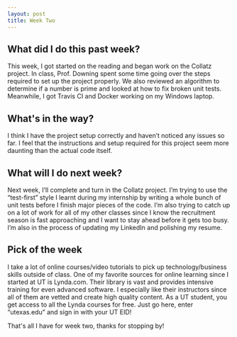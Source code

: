 ```yaml
---
layout: post
title: Week Two
---
```


## What did I do this past week? ##

This week, I got started on the reading and began work on the Collatz project. In class, Prof. Downing spent some time going over the steps required to set up the project properly. We also reviewed an algorithm to determine if a number is prime and looked at how to fix broken unit tests. Meanwhile, I got Travis CI and Docker working on my Windows laptop.

## What's in the way? ##

I think I have the project setup correctly and haven’t noticed any issues so far. I feel that the instructions and setup required for this project seem more daunting than the actual code itself.

## What will I do next week? ##

Next week, I’ll complete and turn in the Collatz project. I’m trying to use the “test-first” style I learnt during my internship by writing a whole bunch of unit tests before I finish major pieces of the code. I’m also trying to catch up on a lot of work for all of my other classes since I know the recruitment season is fast approaching and I want to stay ahead before it gets too busy. I’m also in the process of updating my LinkedIn and polishing my resume.
  
## Pick of the week ##

I take a lot of online courses/video tutorials to pick up technology/business skills outside of class. One of my favorite sources for online learning since I started at UT is Lynda.com.  Their library is vast and provides intensive training for even advanced software. I especially like their instructors since all of them are vetted and create high quality content. As a UT student, you get access to all the Lynda courses for free. Just go here, enter “utexas.edu” and sign in with your UT EID!

That's all I have for week two, thanks for stopping by!
